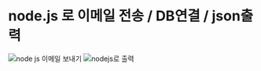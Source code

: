 # node.js 로 이메일 전송 / DB연결 / json출력 





![node js 이메일 보내기](https://user-images.githubusercontent.com/90013740/159423419-e92bfff1-2cc8-41c2-867c-1d877db3b583.PNG)
![nodejs로 출력](https://user-images.githubusercontent.com/90013740/159423443-d3f4b5ec-c0bc-43a1-9ed9-4f4806abd7dc.PNG)
